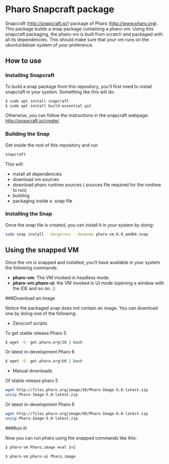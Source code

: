 # Pharo Snapcraft package

Snapcraft (http://snapcraft.io/) package of Pharo (http://www.pharo.org).
This package builds a snap package containing a pharo-vm. Using this snapcraft packaging, the pharo-vm is built from scratch and packaged with all its dependencies. This should make sure that your vm runs on the ubuntu/debian system of your preference.

## How to use

### Installing Snapcraft

To build a snap package from this repository, you'll first need to install snapcraft in your system. Something like this will do:

```bash
$ sudo apt install snapcraft
$ sudo apt install build-essential git
``` 

Otherwise, you can follow the instructions in the snapcraft webpage: http://snapcraft.io/create/

### Building the Snap

Get inside the root of this repository and run

```bash
snapcraft
```

This will:
 - install all dependencies
 - download vm sources
 - download pharo runtime sources (.sources file required for the runtime to run)
 - building
 - packaging inside a .snap file

### Installing the Snap

Once the snap file is created, you can install it in your system by doing:

```bash
sudo snap install --dangerous --devmode pharo-vm_6.0_amd64.snap
```

## Using the snapped VM

Once the vm is snapped and installed, you'll have available in your system the following commands:

 - **pharo-vm**: The VM invoked in headless mode. 
 - **pharo-vm.pharo-ui**: the VM invoked in UI mode (opening a window with the IDE and so on...)

###Download an image

Notice the packaged snap does not contain an image. You can download one by doing one of the following:

- Zeroconf scripts

To get stable release Pharo 5
```bash
$ wget -O- get.pharo.org\50 | bash
```

Or latest in-development Pharo 6
```bash
$ wget -O- get.pharo.org\60 | bash
```

- Manual downloads

Of stable release pharo 5
```bash
wget http://files.pharo.org/image/50/Pharo-Image-5.0-latest.zip
unzip Pharo-Image-5.0-latest.zip
```
Or latest in-development Pharo 6
```bash
wget http://files.pharo.org/image/60/Pharo-Image-6.0-latest.zip
unzip Pharo-Image-5.0-latest.zip
```

###Run it!

Now you can run pharo using the snapped commands like this:

```bash
$ pharo-vm Pharo.image eval 1+2
```

```bash
$ pharo-vm.pharo-ui Pharo.image
```
